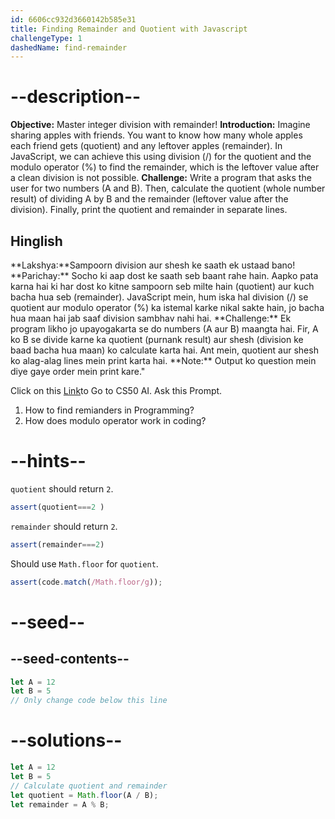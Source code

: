 ```yaml
---
id: 6606cc932d3660142b585e31
title: Finding Remainder and Quotient with Javascript
challengeType: 1
dashedName: find-remainder
---
```


# --description--
**Objective:** Master integer division with remainder!
**Introduction:**
Imagine sharing apples with friends. You want to know how many whole apples each friend gets (quotient) and any leftover apples (remainder). In JavaScript, we can achieve this using division (/) for the quotient and the modulo operator (%) to find the remainder, which is the leftover value after a clean division is not possible.
**Challenge:**
Write a program that asks the user for two numbers (A and B). Then, calculate the quotient (whole number result) of dividing A by B and the remainder (leftover value after the division). Finally, print the quotient and remainder in separate lines.
<h2>Hinglish</h2>
**Lakshya:**Sampoorn division aur shesh ke saath ek ustaad bano!
**Parichay:**
Socho ki aap dost ke saath seb baant rahe hain. Aapko pata karna hai ki har dost ko kitne sampoorn seb milte hain (quotient) aur kuch bacha hua seb (remainder). JavaScript mein, hum iska hal division (/) se quotient aur modulo operator (%) ka istemal karke nikal sakte hain, jo bacha hua maan hai jab saaf division sambhav nahi hai.
**Challenge:**
Ek program likho jo upayogakarta se do numbers (A aur B) maangta hai. Fir, A ko B se divide karne ka quotient (purnank result) aur shesh (division ke baad bacha hua maan) ko calculate karta hai. Ant mein, quotient aur shesh ko alag-alag lines mein print karta hai.
**Note:** Output ko question mein diye gaye order mein print kare."

Click on this <a href="https://cs50.ai/chat"> Link</a>to Go to CS50 AI. Ask this Prompt. 

1. How to find remianders in Programming?
2. How does modulo operator work in coding?

# --hints--
`quotient` should return `2`.

```js
assert(quotient===2 )
```

`remainder` should return `2`.

```js
assert(remainder===2)
```

Should use `Math.floor` for `quotient`.

```js
assert(code.match(/Math.floor/g));
```

# --seed--
## --seed-contents--

```js
let A = 12
let B = 5
// Only change code below this line
```

# --solutions--

```js
let A = 12
let B = 5
// Calculate quotient and remainder
let quotient = Math.floor(A / B);
let remainder = A % B;
```

